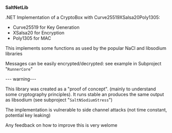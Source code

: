 **SaltNetLib**

.NET Implementation of a CryptoBox with Curve25519XSalsa20Poly1305:

- Curve25519 for Key Generation
- XSalsa20 for Encryption
- Poly1305 for MAC



This implements some functions as used by the popular NaCl and libsodium libraries

Messages can be easily encrypted/decrypted: see example in Subproject "`RunnerCore`"



--- warning---

This library was created as a "proof of concept". (mainly to understand some cryptography principles). It runs stable an produces the same output as libsodium (see subproject "`SaltNSodiumStress`")

The implementation is vulnerable to side channel attacks (not time constant, potential key leaking)

Any feedback on how to improve this is very welome

